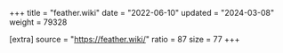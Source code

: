 +++
title = "feather.wiki"
date = "2022-06-10"
updated = "2024-03-08"
weight = 79328

[extra]
source = "https://feather.wiki/"
ratio = 87
size = 77
+++
